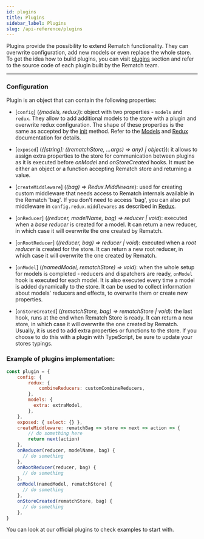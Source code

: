 ```yaml
---
id: plugins
title: Plugins
sidebar_label: Plugins
slug: /api-reference/plugins
---
```


Plugins provide the possibility to extend Rematch functionality. They can overwrite configuration, add new models or even replace the whole store. To get the idea how to build plugins, you can visit [plugins](/docs/plugins/) section and refer to the source code of each plugin built by the Rematch team.

---

### Configuration

Plugin is an object that can contain the following properties:

- [`config`] (*{models, redux}*): object with two properties - `models` and `redux`. They allow to add additional models to the store with a plugin and overwrite redux configuration. The shape of these properties is the same as accepted by the [init](/docs/api-reference/#initconfig) method. Refer to the [Models](models) and [Redux](redux) documentation for details.

- [`exposed`] (*{[string]: ((rematchStore, ...args) => any) | object}*): it allows to assign extra properties to the store for communication between plugins as it is executed before *onModel* and *onStoreCreated* hooks. It must be either an object or a function accepting Rematch store and returning a value.

- [`createMiddleware`] (*(bag) => Redux.Middleware*): used for creating custom middleware that needs access to Rematch internals available in the Rematch 'bag'. If you don't need to access 'bag', you can also put middleware in `config.redux.middlewares` as described in [Redux](redux).

- [`onReducer`] (*(reducer, modelName, bag) => reducer | void*): executed when a *base reducer* is created for a model. It can return a new reducer, in which case it will overwrite the one created by Rematch.

- [`onRootReducer`] (*(reducer, bag) => reducer | void*): executed when a *root reducer* is created for the store. It can return a new root reducer, in which case it will overwrite the one created by Rematch.

- [`onModel`] (*(namedModel, rematchStore) => void*): when the whole setup for models is completed - reducers and dispatchers are ready, `onModel` hook is executed for each model. It is also executed every time a model is added dynamically to the store. It can be used to collect information about models' reducers and effects, to overwrite them or create new properties.

- [`onStoreCreated`] (*(rematchStore, bag) => rematchStore | void*): the last hook, runs at the end when Rematch Store is ready. It can return a new store, in which case it will overwrite the one created by Rematch. Usually, it is used to add extra properties or functions to the store. If you choose to do this with a plugin with TypeScript, be sure to update your stores typings.

### Example of plugins implementation:

```js
const plugin = {
	config: {
		redux: {
			combineReducers: customCombineReducers,
		},
        models: {
          extra: extraModel,
        },
	},
    exposed: { select: {} },
    createMiddleware: rematchBag => store => next => action => {
        // do something here
        return next(action)
    },
    onReducer(reducer, modelName, bag) {
      // do something
    },
    onRootReducer(reducer, bag) {
      // do something
    },
    onModel(namedModel, rematchStore) {
      // do something
    },
    onStoreCreated(rematchStore, bag) {
      // do something
    },
}
```

You can look at our official plugins to check examples to start with.